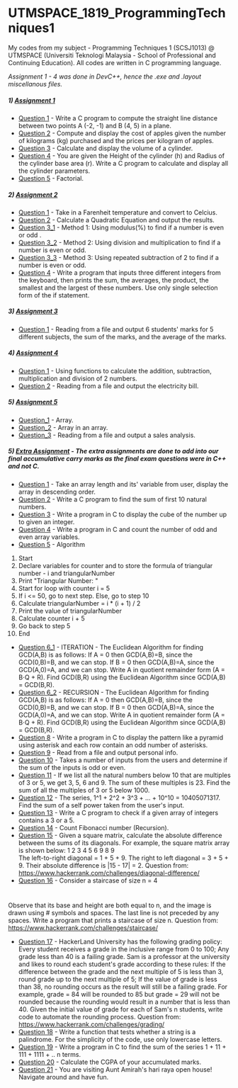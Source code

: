 # UTMSPACE_1819_ProgrammingTechniques1
My codes from my subject - Programming Techniques 1 (SCSJ1013) @ UTMSPACE (Universiti Teknologi Malaysia - School of Professional and Continuing Education). All codes are written in C programming language.

_Assignment 1 - 4 was done in DevC++, hence the .exe and .layout miscellanous files._

##### 1) [Assignment 1](https://github.com/Chikoness/UTMSPACE_1819_ProgrammingTechniques1/tree/master/Assignment_1)
- [Question 1](https://github.com/Chikoness/UTMSPACE_1819_ProgrammingTechniques1/tree/master/Assignment_1/Question_1) - Write a C program to compute the straight line distance between two points A (-2, -1) and B (4, 5) in a plane.
- [Question 2](https://github.com/Chikoness/UTMSPACE_1819_ProgrammingTechniques1/tree/master/Assignment_1/Question_2) - Compute and display the cost of apples given the number of kilograms (kg) purchased and the prices per kilogram of apples.
- [Question 3](https://github.com/Chikoness/UTMSPACE_1819_ProgrammingTechniques1/tree/master/Assignment_1/Question_3) - Calculate and display the volume of a cylinder.
- [Question 4](https://github.com/Chikoness/UTMSPACE_1819_ProgrammingTechniques1/tree/master/Assignment_1/Question_4) - You are given the Height of the cylinder (h) and Radius of the cylinder base area (r). Write a C program to calculate and display all the cylinder parameters.
- [Question 5](https://github.com/Chikoness/UTMSPACE_1819_ProgrammingTechniques1/tree/master/Assignment_1/Question_5) - Factorial.

##### 2) [Assignment 2](https://github.com/Chikoness/UTMSPACE_1819_ProgrammingTechniques1/tree/master/Assignment_2)
- [Question 1](https://github.com/Chikoness/UTMSPACE_1819_ProgrammingTechniques1/tree/master/Assignment_2/Question_1) - Take in a Farenheit temperature and convert to Celcius.
- [Question 2](https://github.com/Chikoness/UTMSPACE_1819_ProgrammingTechniques1/tree/master/Assignment_2/Question_2) - Calculate a Quadratic Equation and output the results.
- [Question 3_1](https://github.com/Chikoness/UTMSPACE_1819_ProgrammingTechniques1/tree/master/Assignment_2/Question_3_1) - Method 1: Using modulus(%) to find if a number is even or odd .
- [Question 3_2](https://github.com/Chikoness/UTMSPACE_1819_ProgrammingTechniques1/tree/master/Assignment_2/Question_3_2) - Method 2: Using division and multiplication to find if a number is even or odd.
- [Question 3_3](https://github.com/Chikoness/UTMSPACE_1819_ProgrammingTechniques1/tree/master/Assignment_2/Question_3_3) - Method 3: Using repeated subtraction of 2 to find if a number is even or odd.
- [Question 4](https://github.com/Chikoness/UTMSPACE_1819_ProgrammingTechniques1/tree/master/Assignment_2/Question_4) - Write a program that inputs three different integers from the keyboard, then prints the sum, the averages, the product, the smallest and the largest of these numbers. Use only single selection form of the if statement.

##### 3) [Assignment 3](https://github.com/Chikoness/UTMSPACE_1819_ProgrammingTechniques1/tree/master/Assignment_3)
- [Question 1](https://github.com/Chikoness/UTMSPACE_1819_ProgrammingTechniques1/tree/master/Assignment_3) - Reading from a file and output 6 students' marks for 5 different subjects, the sum of the marks, and the average of the marks.

##### 4) [Assignment 4](https://github.com/Chikoness/UTMSPACE_1819_ProgrammingTechniques1/tree/master/Assignment_4)
- [Question 1](https://github.com/Chikoness/UTMSPACE_1819_ProgrammingTechniques1/tree/master/Assignment_4/Question_1) - Using functions to calculate the addition, subtraction, multiplication and division of 2 numbers.
- [Question 2](https://github.com/Chikoness/UTMSPACE_1819_ProgrammingTechniques1/tree/master/Assignment_4/Question_2) - Reading from a file and output the electricity bill.

##### 5) [Assignment 5](https://github.com/Chikoness/UTMSPACE_1819_ProgrammingTechniques1/tree/master/Assignment_5)
- [Question_1](https://github.com/Chikoness/UTMSPACE_1819_ProgrammingTechniques1/blob/master/Assignment_5/Question_1.c) - Array.
- [Question_2](https://github.com/Chikoness/UTMSPACE_1819_ProgrammingTechniques1/blob/master/Assignment_5/Question_2.c) - Array in an array.
- [Question_3](https://github.com/Chikoness/UTMSPACE_1819_ProgrammingTechniques1/blob/master/Assignment_5/Question_3.c) - Reading from a file and output a sales analysis.

##### 5) [Extra Assignment](https://github.com/Chikoness/UTMSPACE_1819_ProgrammingTechniques1/tree/master/Extra_Assignment) - _The extra assignments are done to add into our final accumulative carry marks as the final exam questions were in C++ and not C._
- [Question 1](https://github.com/Chikoness/UTMSPACE_1819_ProgrammingTechniques1/blob/master/Extra_Assignment/Code_1.c) - Take an array length and its' variable from user, display the array in descending order.
- [Question 2](https://github.com/Chikoness/UTMSPACE_1819_ProgrammingTechniques1/blob/master/Extra_Assignment/Code_2.c) - Write a C program to find the sum of first 10 natural numbers.
- [Question 3](https://github.com/Chikoness/UTMSPACE_1819_ProgrammingTechniques1/blob/master/Extra_Assignment/Code_3.c) - Write a program in C to display the cube of the number up to given an integer.
- [Question 4](https://github.com/Chikoness/UTMSPACE_1819_ProgrammingTechniques1/blob/master/Extra_Assignment/Code_4.c) - Write a program in C and count the number of odd and even array variables. 
- [Question 5](https://github.com/Chikoness/UTMSPACE_1819_ProgrammingTechniques1/blob/master/Extra_Assignment/Code_5.c) -
Algorithm
1. Start
2. Declare variables for counter and to store the formula of triangular number - i and triangularNumber
3. Print "Triangular Number: "
4. Start for loop with counter i = 5
5. If i <= 50, go to next step. Else, go to step 10
6. Calculate triangularNumber = i * (i + 1) / 2
7. Print the value of triangularNumber
8. Calculate counter i + 5
9. Go back to step 5
10. End
- [Question 6_1](https://github.com/Chikoness/UTMSPACE_1819_ProgrammingTechniques1/blob/master/Extra_Assignment/Code_6_iteration.c) - ITERATION - The Euclidean Algorithm for finding GCD(A,B) is as follows: If A = 0 then GCD(A,B)=B, since the GCD(0,B)=B, and we can stop. If B = 0 then GCD(A,B)=A, since the GCD(A,0)=A, and we can stop. Write A in quotient remainder form (A = B⋅Q + R). Find GCD(B,R) using the Euclidean Algorithm since GCD(A,B) = GCD(B,R).
- [Question 6_2](https://github.com/Chikoness/UTMSPACE_1819_ProgrammingTechniques1/blob/master/Extra_Assignment/Code_6_recursion.c) - RECURSION - The Euclidean Algorithm for finding GCD(A,B) is as follows: If A = 0 then GCD(A,B)=B, since the GCD(0,B)=B, and we can stop. If B = 0 then GCD(A,B)=A, since the GCD(A,0)=A, and we can stop. Write A in quotient remainder form (A = B⋅Q + R). Find GCD(B,R) using the Euclidean Algorithm since GCD(A,B) = GCD(B,R).
- [Question 8](https://github.com/Chikoness/UTMSPACE_1819_ProgrammingTechniques1/blob/master/Extra_Assignment/Code_8.c) - Write a program in C to display the pattern like a pyramid using asterisk and each row contain an odd number of asterisks.
- [Question 9](https://github.com/Chikoness/UTMSPACE_1819_ProgrammingTechniques1/blob/master/Extra_Assignment/Code_9.c) - Read from a file and output personal info.
- [Question 10](https://github.com/Chikoness/UTMSPACE_1819_ProgrammingTechniques1/blob/master/Extra_Assignment/Code_10.c) - Takes a number of inputs from the users and determine if the sum of the inputs is odd or even.
- [Question 11](https://github.com/Chikoness/UTMSPACE_1819_ProgrammingTechniques1/blob/master/Extra_Assignment/Code_11.c) - If we list all the natural numbers below 10 that are multiples of 3 or 5, we get 3, 5, 6 and 9. The sum of these multiples is 23. Find the sum of all the multiples of 3 or 5 below 1000.
- [Question 12](https://github.com/Chikoness/UTMSPACE_1819_ProgrammingTechniques1/blob/master/Extra_Assignment/Code_12.c) - The series, 1^1 + 2^2 + 3^3 + ... + 10^10 = 10405071317. Find the sum of a self power taken from the user's input.
- [Question 13](https://github.com/Chikoness/UTMSPACE_1819_ProgrammingTechniques1/blob/master/Extra_Assignment/Code_13.c) - Write a C program to check if a given array of integers contains a 3 or a 5.
- [Question 14](https://github.com/Chikoness/UTMSPACE_1819_ProgrammingTechniques1/blob/master/Extra_Assignment/Code_14.c) - Count Fibonacci number (Recursion).
- [Question 15](https://github.com/Chikoness/UTMSPACE_1819_ProgrammingTechniques1/blob/master/Extra_Assignment/Code_15.c) - Given a square matrix, calculate the absolute difference between the sums of its diagonals.
For example, the square matrix array is shown below:
1 2 3
4 5 6
9 8 9  
The left-to-right diagonal = 1 + 5 + 9. The right to left diagonal = 3 + 5 + 9. Their absolute difference is |15 - 17| = 2. 
Question from: https://www.hackerrank.com/challenges/diagonal-difference/
- [Question 16](https://github.com/Chikoness/UTMSPACE_1819_ProgrammingTechniques1/blob/master/Extra_Assignment/Code_16.c) - Consider a staircase of size n = 4
   #
  ##
 ###
####
Observe that its base and height are both equal to n, and the image is drawn using # symbols and spaces. The last line is not preceded by any spaces. Write a program that prints a staircase of size n.
Question from: https://www.hackerrank.com/challenges/staircase/
- [Question 17](https://github.com/Chikoness/UTMSPACE_1819_ProgrammingTechniques1/blob/master/Extra_Assignment/Code_17.c) - HackerLand University has the following grading policy: Every student receives a grade in the inclusive range from 0 to 100; Any grade less than 40 is a failing grade. Sam is a professor at the university and likes to round each student's grade according to these rules: If the difference between the grade and the next multiple of 5 is less than 3, round grade up to the next multiple of 5; If the value of grade is less than 38, no rounding occurs as the result will still be a failing grade. For example, grade = 84 will be rounded to 85 but grade = 29 will not be rounded because the rounding would result in a number that is less than 40. Given the initial value of grade for each of Sam's n students, write code to automate the rounding process.
Question from: https://www.hackerrank.com/challenges/grading/
- [Question 18](https://github.com/Chikoness/UTMSPACE_1819_ProgrammingTechniques1/blob/master/Extra_Assignment/Code_18.c) - Write a function that tests whether a string is a palindrome. For the simplicity of the code, use only lowercase letters.
- [Question 19](https://github.com/Chikoness/UTMSPACE_1819_ProgrammingTechniques1/blob/master/Extra_Assignment/Code_19.c) - Write a program in C to find the sum of the series 1 + 11 + 111 + 1111 + .. n terms.
- [Question 20](https://github.com/Chikoness/UTMSPACE_1819_ProgrammingTechniques1/blob/master/Extra_Assignment/Code_20.c) - Calculate the CGPA of your accumulated marks.
- [Question 21](https://github.com/Chikoness/UTMSPACE_1819_ProgrammingTechniques1/blob/master/Extra_Assignment/Code_21.c) - You are visiting Aunt Amirah's hari raya open house! Navigate around and have fun.
